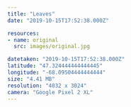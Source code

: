 ```yaml
---
title: "Leaves"
date: "2019-10-15T17:52:38.000Z"

resources:
- name: original
  src: images/original.jpg

datetaken: "2019-10-15T17:52:38.000Z"
latitude: "47.324444444444445"
longitude: "-68.09504444444444"
size: "4.41 MB"
resolution: "4032 x 3024"
camera: "Google Pixel 2 XL"
---
```

